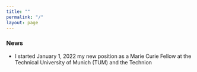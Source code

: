 ```yaml
---
title: ""
permalink: "/"
layout: page
---
```


### News
* I started January 1, 2022 my new position as a Marie Curie Fellow at the Technical University of Munich (TUM) and the Technion

